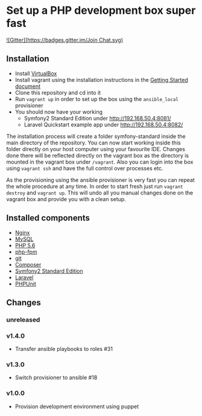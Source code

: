 Set up a PHP development box super fast
=======================================
[![Gitter](https://badges.gitter.im/Join Chat.svg)](https://gitter.im/dirkaholic/vagrant-php-dev-box?utm_source=badge&utm_medium=badge&utm_campaign=pr-badge&utm_content=badge)

Installation
------------

* Install [VirtualBox](https://www.virtualbox.org/)
* Install vagrant using the installation instructions in the [Getting Started document](https://www.vagrantup.com/docs/getting-started/)
* Clone this repository and cd into it
* Run ```vagrant up``` in order to set up the box using the ```ansible_local``` provisioner
* You should now have your working 
    * Symfony2 Standard Edition under http://192.168.50.4:8081/
    * Laravel Quickstart example app under http://192.168.50.4:8082/

The installation process will create a folder symfony-standard inside 
the main directory of the repository. You can now start working inside 
this folder directly on your host computer using your favourite IDE. 
Changes done there will be reflected directly on the vagrant box as the 
directory is mounted in the vagrant box under ```/vagrant```. Also you 
can login into the box using ```vagrant ssh``` and have the full control 
over processes etc.

As the provisioning using the ansible provisioner is very fast you can 
repeat the whole procedure at any time. In order to start fresh just run
```vagrant destroy``` and ```vagrant up```. This will undo all you manual 
changes done on the vagrant box and provide you with a clean setup.

Installed components
--------------------

* [Nginx](http://nginx.org)
* [MySQL](http://dev.mysql.com/downloads/mysql/)
* [PHP 5.6](http://www.php.net/)
* [php-fpm](http://php-fpm.org)
* [git](http://git-scm.com/)
* [Composer](https://getcomposer.org/)
* [Symfony2 Standard Edition](https://github.com/symfony/symfony-standard)
* [Laravel](https://laravel.com/)
* [PHPUnit](https://phpunit.de/)

Changes
-------

### unreleased
### v1.4.0

* Transfer ansible playbooks to roles #31

### v1.3.0

* Switch provisioner to ansible #18

### v1.0.0

* Provision development environment using puppet
